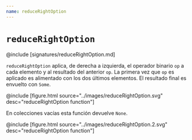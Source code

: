 ```yaml
---
name: reduceRightOption
---
```


# `reduceRightOption`

@include [signatures/reduceRightOption.md]

`reduceRightOption` aplica, de derecha a izquierda, el operador binario `op` a cada elemento y al resultado del anterior `op`.
La primera vez que `op` es aplicado es alimentado con los dos últimos elementos.
El resultado final es envuelto con `Some`.

@include [figure.html source="../images/reduceRightOption.svg" desc="reduceRightOption function"]

En colecciones vacías esta función devuelve `None`.

@include [figure.html source="../images/reduceRightOption.2.svg" desc="reduceRightOption function"]
